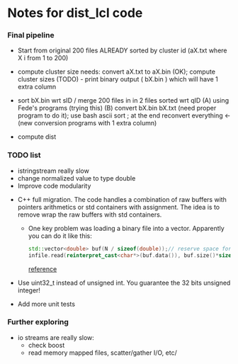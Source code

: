 # Notes for dist_Icl code

### Final pipeline

* Start from original 200 files ALREADY sorted by cluster id  (aX.txt where X i from 1 to 200)

* compute cluster size
   needs: convert aX.txt to aX.bin (OK);
   compute cluster sizes (TODO) - print binary output ( bX.bin ) which will have 1 extra column

* sort bX.bin wrt sID / merge 200 files in in 2 files sorted wrt qID
 (A) using Fede's programs (trying this)
 (B) convert bX.bin bX.txt (need proper program to do it); use  bash  ascii sort ; at the end reconvert everything <-(new conversion  programs with 1 extra column)
* compute dist



### TODO list

* istringstream really slow
* change normalized value to type double
* Improve code modularity

- C++ full migration. The code handles a combination of raw buffers with pointers arithmetics or std containers with assignment. The idea is to remove wrap the raw buffers with std containers. 

  - One key problem was loading a binary file into a vector. Apparently you can do it like this:

    ```cpp
    std::vector<double> buf(N / sizeof(double));// reserve space for N/8 doubles
    infile.read(reinterpret_cast<char*>(buf.data()), buf.size()*sizeof(double)); // or &buf[0] for C++98
    ```

    [reference](https://stackoverflow.com/questions/28707928/how-to-efficiently-read-a-binary-file-into-a-vector-c)

- Use uint32_t instead of unsigned int. You guarantee the 32 bits unsigned integer!

- Add more unit tests



### Further exploring

* io streams are really slow:
  * check boost
  * read memory mapped files, scatter/gather I/O, etc/